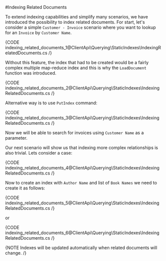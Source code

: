 #Indexing Related Documents

To extend indexing capabilities and simplify many scenarios, we have introduced the possibility to index related documents. 
For start, let's consider a simple `Customer - Invoice` scenario where you want to lookup for an `Invoice` by `Customer Name`.

{CODE indexing_related_documents_1@ClientApi\Querying\StaticIndexes\IndexingRelatedDocuments.cs /}

Without this feature, the index that had to be created would be a fairly complex multiple map-reduce index and this is why the `LoadDocument` function was introduced.

{CODE indexing_related_documents_2@ClientApi\Querying\StaticIndexes\IndexingRelatedDocuments.cs /}

Alternative way is to use `PutIndex` command:

{CODE indexing_related_documents_3@ClientApi\Querying\StaticIndexes\IndexingRelatedDocuments.cs /}

Now we will be able to search for invoices using `Customer Name` as a parameter.

Our next scenario will show us that indexing more complex relationships is also trivial. Lets consider a case:

{CODE indexing_related_documents_4@ClientApi\Querying\StaticIndexes\IndexingRelatedDocuments.cs /}

Now to create an index with `Author Name` and list of `Book Names` we need to create it as follows:

{CODE indexing_related_documents_5@ClientApi\Querying\StaticIndexes\IndexingRelatedDocuments.cs /}

or

{CODE indexing_related_documents_6@ClientApi\Querying\StaticIndexes\IndexingRelatedDocuments.cs /}

{NOTE Indexes will be updated automatically when related documents will change. /}